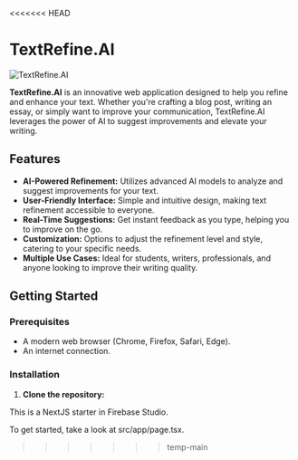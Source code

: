 <<<<<<< HEAD

# TextRefine.AI

![TextRefine.AI](https://i.imgur.com/YOUR-IMAGE-HERE.png)

**TextRefine.AI** is an innovative web application designed to help you refine and enhance your text. Whether you're crafting a blog post, writing an essay, or simply want to improve your communication, TextRefine.AI leverages the power of AI to suggest improvements and elevate your writing.

## Features

-   **AI-Powered Refinement:** Utilizes advanced AI models to analyze and suggest improvements for your text.
-   **User-Friendly Interface:** Simple and intuitive design, making text refinement accessible to everyone.
-   **Real-Time Suggestions:** Get instant feedback as you type, helping you to improve on the go.
-   **Customization:** Options to adjust the refinement level and style, catering to your specific needs.
-   **Multiple Use Cases:** Ideal for students, writers, professionals, and anyone looking to improve their writing quality.

## Getting Started

### Prerequisites

-   A modern web browser (Chrome, Firefox, Safari, Edge).
-   An internet connection.

### Installation

1.  **Clone the repository:**


This is a NextJS starter in Firebase Studio.

To get started, take a look at src/app/page.tsx.
>>>>>>> temp-main
